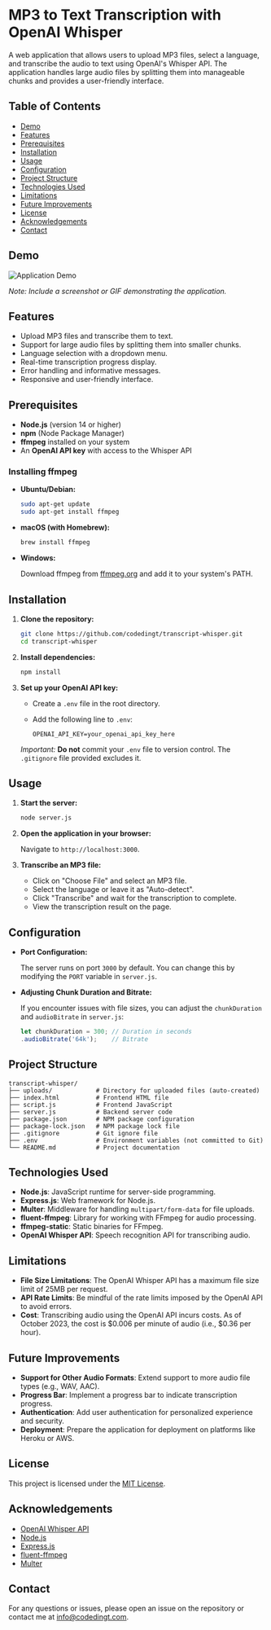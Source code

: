 
# MP3 to Text Transcription with OpenAI Whisper

A web application that allows users to upload MP3 files, select a language, and transcribe the audio to text using OpenAI's Whisper API. The application handles large audio files by splitting them into manageable chunks and provides a user-friendly interface.

## Table of Contents

- [Demo](#demo)
- [Features](#features)
- [Prerequisites](#prerequisites)
- [Installation](#installation)
- [Usage](#usage)
- [Configuration](#configuration)
- [Project Structure](#project-structure)
- [Technologies Used](#technologies-used)
- [Limitations](#limitations)
- [Future Improvements](#future-improvements)
- [License](#license)
- [Acknowledgements](#acknowledgements)
- [Contact](#contact)

## Demo

![Application Demo](demo_screenshot.png)

*Note: Include a screenshot or GIF demonstrating the application.*

## Features

- Upload MP3 files and transcribe them to text.
- Support for large audio files by splitting them into smaller chunks.
- Language selection with a dropdown menu.
- Real-time transcription progress display.
- Error handling and informative messages.
- Responsive and user-friendly interface.

## Prerequisites

- **Node.js** (version 14 or higher)
- **npm** (Node Package Manager)
- **ffmpeg** installed on your system
- An **OpenAI API key** with access to the Whisper API

### Installing ffmpeg

- **Ubuntu/Debian:**

  ```bash
  sudo apt-get update
  sudo apt-get install ffmpeg
  ```

- **macOS (with Homebrew):**

  ```bash
  brew install ffmpeg
  ```

- **Windows:**

  Download ffmpeg from [ffmpeg.org](https://ffmpeg.org/download.html) and add it to your system's PATH.

## Installation

1. **Clone the repository:**

   ```bash
   git clone https://github.com/codedingt/transcript-whisper.git
   cd transcript-whisper
   ```

2. **Install dependencies:**

   ```bash
   npm install
   ```

3. **Set up your OpenAI API key:**

   - Create a `.env` file in the root directory.
   - Add the following line to `.env`:

     ```env
     OPENAI_API_KEY=your_openai_api_key_here
     ```

   *Important:* **Do not** commit your `.env` file to version control. The `.gitignore` file provided excludes it.

## Usage

1. **Start the server:**

   ```bash
   node server.js
   ```

2. **Open the application in your browser:**

   Navigate to `http://localhost:3000`.

3. **Transcribe an MP3 file:**

   - Click on "Choose File" and select an MP3 file.
   - Select the language or leave it as "Auto-detect".
   - Click "Transcribe" and wait for the transcription to complete.
   - View the transcription result on the page.

## Configuration

- **Port Configuration:**

  The server runs on port `3000` by default. You can change this by modifying the `PORT` variable in `server.js`.

- **Adjusting Chunk Duration and Bitrate:**

  If you encounter issues with file sizes, you can adjust the `chunkDuration` and `audioBitrate` in `server.js`:

  ```javascript
  let chunkDuration = 300; // Duration in seconds
  .audioBitrate('64k');    // Bitrate
  ```

## Project Structure

```
transcript-whisper/
├── uploads/            # Directory for uploaded files (auto-created)
├── index.html          # Frontend HTML file
├── script.js           # Frontend JavaScript
├── server.js           # Backend server code
├── package.json        # NPM package configuration
├── package-lock.json   # NPM package lock file
├── .gitignore          # Git ignore file
├── .env                # Environment variables (not committed to Git)
└── README.md           # Project documentation
```

## Technologies Used

- **Node.js**: JavaScript runtime for server-side programming.
- **Express.js**: Web framework for Node.js.
- **Multer**: Middleware for handling `multipart/form-data` for file uploads.
- **fluent-ffmpeg**: Library for working with FFmpeg for audio processing.
- **ffmpeg-static**: Static binaries for FFmpeg.
- **OpenAI Whisper API**: Speech recognition API for transcribing audio.

## Limitations

- **File Size Limitations**: The OpenAI Whisper API has a maximum file size limit of 25MB per request.
- **API Rate Limits**: Be mindful of the rate limits imposed by the OpenAI API to avoid errors.
- **Cost**: Transcribing audio using the OpenAI API incurs costs. As of October 2023, the cost is $0.006 per minute of audio (i.e., $0.36 per hour).

## Future Improvements

- **Support for Other Audio Formats**: Extend support to more audio file types (e.g., WAV, AAC).
- **Progress Bar**: Implement a progress bar to indicate transcription progress.
- **Authentication**: Add user authentication for personalized experience and security.
- **Deployment**: Prepare the application for deployment on platforms like Heroku or AWS.

## License

This project is licensed under the [MIT License](LICENSE).

## Acknowledgements

- [OpenAI Whisper API](https://openai.com/)
- [Node.js](https://nodejs.org/)
- [Express.js](https://expressjs.com/)
- [fluent-ffmpeg](https://github.com/fluent-ffmpeg/node-fluent-ffmpeg)
- [Multer](https://github.com/expressjs/multer)

## Contact

For any questions or issues, please open an issue on the repository or contact me at [info@codedingt.com](mailto:info@codedingt.com).
